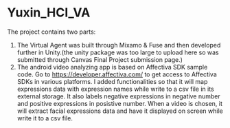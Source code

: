 # Yuxin_HCI_VA

The project contains two parts:
1. The Virtual Agent was built through Mixamo & Fuse and then developed further in Unity.(the unity package was too large to upload here so was submitted through Canvas Final Project submission page.)
2. The android video analyzing app is based on Affectiva SDK sample code.  Go to https://developer.affectiva.com/ to get access to Affectiva SDKs in various platforms.
I added functionalities so that it will map expressions data with expression names while write to a csv file in its external storage. It also labels negative expressions in negative number and positive expressions in posistive number. When a video is chosen, it will extract facial expressions data and have it displayed on screen while write it to a csv file.



